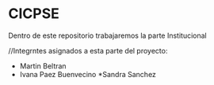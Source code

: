 # CICPSE
Dentro de este repositorio trabajaremos la parte Institucional

//Integrntes asignados a esta parte del proyecto:
* Martin Beltran
* Ivana Paez Buenvecino
*Sandra Sanchez
